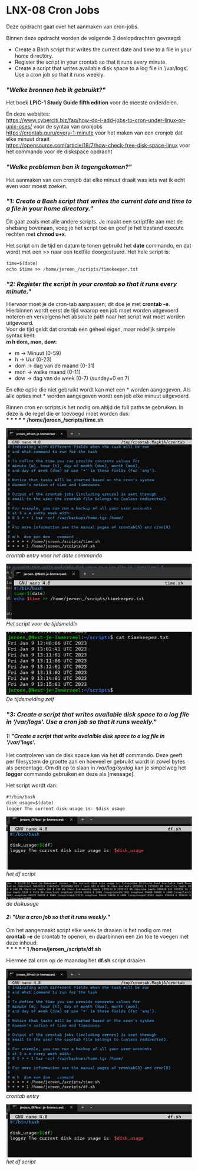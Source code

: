 # LNX-08 Cron Jobs

Deze opdracht gaat over het aanmaken van cron-jobs.

Binnen deze opdracht worden de volgende 3 deelopdrachten gevraagd:

- Create a Bash script that writes the current date and time to a file in your home directory.
- Register the script in your crontab so that it runs every minute.
- Create a script that writes available disk space to a log file in ‘/var/logs’. Use a cron job so that it runs weekly.

### *"Welke bronnen heb ik gebruikt?"*
Het boek **LPIC-1 Study Guide fifth edition** voor de meeste onderdelen.  

En deze websites:  
https://www.cyberciti.biz/faq/how-do-i-add-jobs-to-cron-under-linux-or-unix-oses/ voor de syntax van cronjobs   
https://crontab.guru/every-1-minute voor het maken van een cronjob dat elke minuut draait  
https://opensource.com/article/18/7/how-check-free-disk-space-linux voor het commando voor de diskspace opdracht


### *"Welke problemen ben ik tegengekomen?"*
Het aanmaken van een cronjob dat elke minuut draait was iets wat ik echt even voor moest zoeken. 

### *"1: Create a Bash script that writes the current date and time to a file in your home directory."*

Dit gaat zoals met alle andere scripts. Je maakt een scriptfile aan met de shebang bovenaan, voeg je het script toe en geef je het bestand execute rechten met **chmod u+x**.

Het script om de tijd en datum te tonen gebruikt het **date** commando, en dat wordt met een \>\> naar een textfile doorgestuurd. 
Het hele script is: 
```
time=$(date)  
echo $time >> /home/jeroen_/scripts/timekeeper.txt
```




### *"2: Register the script in your crontab so that it runs every minute."* 

Hiervoor moet je de cron-tab aanpassen; dit doe je met **crontab -e**.  
Hierbinnen wordt eerst de tijd waarop een job moet worden uitgevoerd noteren en vervolgens het absolute path naar het script wat moet worden uitgevoerd.  
Voor de tijd geldt dat crontab een geheel eigen, maar redelijk simpele syntax kent:  
**m h dom, mon, dow:**  
- m -> Minuut (0-59)
- h -> Uur (0-23)
- dom -> dag van de maand (0-31)
- mon -> welke maand (0-11)
- dow -> dag van de week (0-7) (sunday=0 en 7)

En elke optie die niet gebruikt wordt kan met een * worden aangegeven. Als alle opties met \* worden aangegeven wordt een job elke minuut uitgevoerd.

Binnen cron en scripts is het nodig om altijd de full paths te gebruiken. 
In deze is de regel die er toevoegd moet worden dus:  
**\* \* \* \* \* /home/jeroen_/scripts/time.sh**

![Het crontab](/00_includes/linux/crontab_time.png)
*crontab entry voor het date commando*

![Het script](/00_includes/linux/time_sh.png)
*Het script voor de tijdsmeldin*

![De tijds melding](/00_includes/linux/time_log.png)
*De tijdsmelding zelf*

### *"3: Create a script that writes available disk space to a log file in ‘/var/logs’. Use a cron job so that it runs weekly."* 

#### *1: "Create a script that write avalaible disk space to a log file in '/var/'logs'.*
Het controleren van de disk space kan via het **df** commando. Deze geeft per filesystem de grootte aan en hoeveel er gebruikt wordt in zowel bytes als percentage.
Om dit op te slaan in */var/log/syslog* kan je simpelweg het **logger** commando gebruiken en deze als [message].

Het script wordt dan:
```
#!/bin/bash
disk_usage=$(date)
logger The current disk usage is: $disk_usage 
```

![Het script](/00_includes/linux/df_sh.png)
*het df script*  

![De output van het df script](/00_includes/linux/disksize.png)
*de diskusage*

#### *2: "Use a cron job so that it runs weekly."*

Om het aangemaakt script elke week te draaien is het nodig om met **crontab -e** de crontab te openen, en daarbinnen een zin toe te voegen met deze inhoud:  
**\* \* \* \* \* 1 /home/jeroen_/scripts/df.sh**

Hiermee zal cron op de maandag het **df.sh** script draaien.


![crontab entry](/00_includes/linux/crontab_time.png)  
*crontab entry*  


![de output](/00_includes/linux/df_sh.png)  
*het df script*